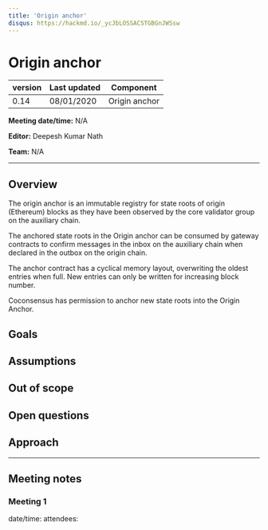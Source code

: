 ```yaml
---
title: 'Origin anchor'
disqus: https://hackmd.io/_ycJbLOSSACSTGBGnJWSsw
---
```


Origin anchor
===

| version | Last updated | Component          |
| ------- | ------------ | ------------------ |
| 0.14    | 08/01/2020    | Origin anchor |

**Meeting date/time:** N/A

**Editor:** Deepesh Kumar Nath

**Team:** N/A

---

## Overview

The origin anchor is an immutable registry for state roots of origin (Ethereum) blocks as they have been observed by the core validator group on the auxiliary chain.

The anchored state roots in the Origin anchor can be consumed by gateway contracts to confirm messages in the inbox on the auxiliary chain when declared in the outbox on the origin chain.

The anchor contract has a cyclical memory layout, overwriting the oldest entries when full. New entries can only be written for increasing block number.

Coconsensus has permission to anchor new state roots into the Origin Anchor.

## Goals


## Assumptions

## Out of scope


## Open questions

## Approach
---
## Meeting notes
### Meeting 1
date/time:
attendees:
